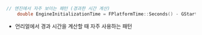 ```cpp
// 엔진에서 자주 보이는 패턴 (경과한 시간 계산)
    double EngineInitializationTime = FPlatformTime::Seconds() - GStartTime;
```

- 언리얼에서 경과 시간을 계산할 때 자주 사용하는 패턴